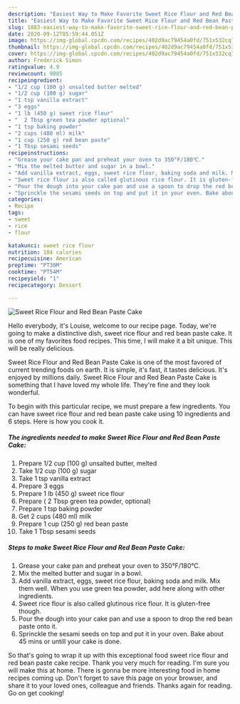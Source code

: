 ```yaml
---
description: "Easiest Way to Make Favorite Sweet Rice Flour and Red Bean Paste Cake"
title: "Easiest Way to Make Favorite Sweet Rice Flour and Red Bean Paste Cake"
slug: 1883-easiest-way-to-make-favorite-sweet-rice-flour-and-red-bean-paste-cake
date: 2020-09-12T05:59:44.051Z
image: https://img-global.cpcdn.com/recipes/402d9ac79454a0fd/751x532cq70/sweet-rice-flour-and-red-bean-paste-cake-recipe-main-photo.jpg
thumbnail: https://img-global.cpcdn.com/recipes/402d9ac79454a0fd/751x532cq70/sweet-rice-flour-and-red-bean-paste-cake-recipe-main-photo.jpg
cover: https://img-global.cpcdn.com/recipes/402d9ac79454a0fd/751x532cq70/sweet-rice-flour-and-red-bean-paste-cake-recipe-main-photo.jpg
author: Frederick Simon
ratingvalue: 4.9
reviewcount: 9085
recipeingredient:
- "1/2 cup (100 g) unsalted butter melted"
- "1/2 cup (100 g) sugar"
- "1 tsp vanilla extract"
- "3 eggs"
- "1 lb (450 g) sweet rice flour"
- "  2 Tbsp green tea powder optional"
- "1 tsp baking powder"
- "2 cups (480 ml) milk"
- "1 cup (250 g) red bean paste"
- "1 Tbsp sesami seeds"
recipeinstructions:
- "Grease your cake pan and preheat your oven to 350°F/180℃."
- "Mix the melted butter and sugar in a bowl."
- "Add vanilla extract, eggs, sweet rice flour, baking soda and milk. Mix them well. When you use green tea powder, add here along with other ingredients."
- "Sweet rice flour is also called glutinous rice flour. It is gluten-free though."
- "Pour the dough into your cake pan and use a spoon to drop the red bean paste onto it."
- "Sprinckle the sesami seeds on top and put it in your oven. Bake about 45 mins or untill your cake is done."
categories:
- Recipe
tags:
- sweet
- rice
- flour

katakunci: sweet rice flour 
nutrition: 104 calories
recipecuisine: American
preptime: "PT30M"
cooktime: "PT54M"
recipeyield: "1"
recipecategory: Dessert

---
```



![Sweet Rice Flour and Red Bean Paste Cake](https://img-global.cpcdn.com/recipes/402d9ac79454a0fd/751x532cq70/sweet-rice-flour-and-red-bean-paste-cake-recipe-main-photo.jpg)

Hello everybody, it's Louise, welcome to our recipe page. Today, we're going to make a distinctive dish, sweet rice flour and red bean paste cake. It is one of my favorites food recipes. This time, I will make it a bit unique. This will be really delicious.



Sweet Rice Flour and Red Bean Paste Cake is one of the most favored of current trending foods on earth. It is simple, it's fast, it tastes delicious. It's enjoyed by millions daily. Sweet Rice Flour and Red Bean Paste Cake is something that I have loved my whole life. They're fine and they look wonderful.


To begin with this particular recipe, we must prepare a few ingredients. You can have sweet rice flour and red bean paste cake using 10 ingredients and 6 steps. Here is how you cook it.

<!--inarticleads1-->

##### The ingredients needed to make Sweet Rice Flour and Red Bean Paste Cake:

1. Prepare 1/2 cup (100 g) unsalted butter, melted
1. Take 1/2 cup (100 g) sugar
1. Take 1 tsp vanilla extract
1. Prepare 3 eggs
1. Prepare 1 lb (450 g) sweet rice flour
1. Prepare  ( 2 Tbsp green tea powder, optional)
1. Prepare 1 tsp baking powder
1. Get 2 cups (480 ml) milk
1. Prepare 1 cup (250 g) red bean paste
1. Take 1 Tbsp sesami seeds




<!--inarticleads2-->

##### Steps to make Sweet Rice Flour and Red Bean Paste Cake:

1. Grease your cake pan and preheat your oven to 350°F/180℃.
1. Mix the melted butter and sugar in a bowl.
1. Add vanilla extract, eggs, sweet rice flour, baking soda and milk. Mix them well. When you use green tea powder, add here along with other ingredients.
1. Sweet rice flour is also called glutinous rice flour. It is gluten-free though.
1. Pour the dough into your cake pan and use a spoon to drop the red bean paste onto it.
1. Sprinckle the sesami seeds on top and put it in your oven. Bake about 45 mins or untill your cake is done.




So that's going to wrap it up with this exceptional food sweet rice flour and red bean paste cake recipe. Thank you very much for reading. I'm sure you will make this at home. There is gonna be more interesting food in home recipes coming up. Don't forget to save this page on your browser, and share it to your loved ones, colleague and friends. Thanks again for reading. Go on get cooking!
